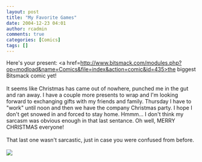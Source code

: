 ```yaml
---
layout: post
title: "My Favorite Games"
date: 2004-12-23 04:01
author: rcadmin
comments: true
categories: [Comics]
tags: []
---
```

Here's your present: <a href=http://www.bitsmack.com/modules.php?op=modload&name=Comics&file=index&action=comic&id=435>the biggest Bitsmack comic yet!</a><br />
<br />
It seems like Christmas has came out of nowhere, punched me in the gut and ran away. I have a couple more presents to wrap and I'm looking forward to exchanging gifts with my friends and family. Thursday I have to "work" until noon and then we have the company Christmas party. I hope I don't get snowed in and forced to stay home. Hmmm... I don't think my sarcasm was obvious enough in that last sentance. Oh well, MERRY CHRISTMAS everyone!<br />
<br />
That last one wasn't sarcastic, just in case you were confused from before.<Br><br><!--more--><img src='http://dl.bitsmack.com/comics/20041223.png'   />
